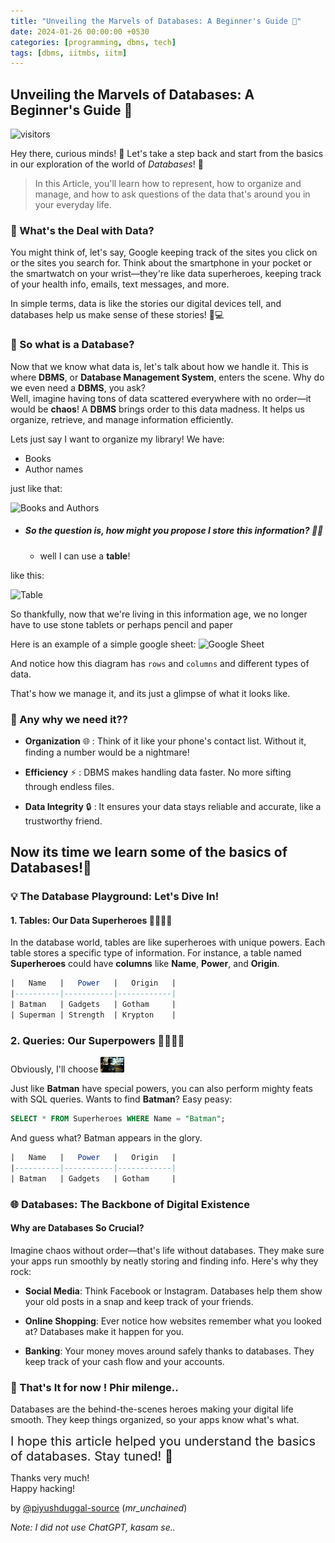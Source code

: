 ```yaml
---
title: "Unveiling the Marvels of Databases: A Beginner's Guide 🚀"
date: 2024-01-26 00:00:00 +0530
categories: [programming, dbms, tech]
tags: [dbms, iitmbs, iitm]
---
```


## Unveiling the Marvels of Databases: A Beginner's Guide 🚀
![visitors](https://visitor-badge.laobi.icu/badge?page_id=piyushduggal-source.marvels-of-databases)

Hey there, curious minds! 🌟 Let's take a step back and start from the basics in our exploration of the world of *Databases*! 🎉

> In this Article, you'll learn how to represent, how to organize and manage,
and how to ask questions of the data that's around you
in your everyday life.


### 🤔 What's the Deal with Data?

You might think of, let's say, Google keeping track of the sites you click on
or the sites you search for.
Think about the smartphone in your pocket or the smartwatch on your wrist—they're like data superheroes,
keeping track of your health info, emails, text messages, and more.

In simple terms, data is like the stories our digital devices tell, and databases help us make sense of these stories! 📱💻

### 🤔 So what is a Database?
Now that we know what data is, let's talk about how we handle it. 
This is where **DBMS**, or **Database Management System**, enters the scene. 
Why do we even need a **DBMS**, you ask? <br/>
Well, imagine having tons of data scattered everywhere with no order—it would be **chaos**! A **DBMS** brings 
order to this data madness. It helps us organize, retrieve, and manage 
information efficiently.

Lets just say I want to organize my library! We have:
- Books
- Author names

just like that:

<img width='400' src="https://i.imgur.com/62v28ef.png" alt="Books and Authors" />

- ##### So the question is, how might you propose I store this information? 🤔💭
  - well I can use a **table**!

like this:

<img width='400' src="https://i.imgur.com/sqripLl.png" alt="Table" />

So thankfully, now that we're living in this information age,
we no longer have to use stone tablets or perhaps pencil and paper


Here is an example of a simple google sheet:
<img src="https://i.imgur.com/Wn4NTL1.png" alt="Google Sheet">

And notice how this diagram has `rows` and `columns` and different types of data.

That's how we manage it, and its just a glimpse of what it looks like.

### 🤔 Any why we need it??

- **Organization** 🌐 : Think of it like your phone's contact list. Without it, finding a number would be a nightmare!

- **Efficiency** ⚡️ : DBMS makes handling data faster. No more sifting through endless files.

- **Data Integrity** 🔒 : It ensures your data stays reliable and accurate, like a trustworthy friend.

## Now its time we learn some of the basics of **Databases**!🚀 

### 💡 The Database Playground: Let's Dive In!

#### 1. Tables: Our Data Superheroes 🦸‍♂️🦸‍♀️

In the database world, tables are like superheroes with unique powers.
Each table stores a specific type of information. For instance, a table
named **Superheroes** could have **columns** like **Name**, **Power**, and **Origin**.

```sql
|   Name   |   Power   |   Origin   |
|----------|-----------|------------|
| Batman   | Gadgets   | Gotham     |
| Superman | Strength  | Krypton    |
```

### 2. Queries: Our Superpowers 🦸‍♂️🦸‍♀️

Obviously, I'll choose <img src="/assets/img/batman.jpeg" alt="Batman image" style="height: 25px; border-radius: 2px;">

Just like **Batman** have special powers, you can also perform mighty feats with SQL queries. Wants to find **Batman**? Easy peasy:

```sql
SELECT * FROM Superheroes WHERE Name = "Batman";
```
And guess what? Batman appears in the glory.

```sql
|   Name   |   Power   |   Origin   |
|----------|-----------|------------|
| Batman   | Gadgets   | Gotham     |
```

### 🌐 Databases: The Backbone of Digital Existence

#### Why are Databases So Crucial?
Imagine chaos without order—that's life without databases. They make sure your apps run smoothly by neatly storing and finding info. Here's why they rock:

- **Social Media**: Think Facebook or Instagram. Databases help them show your old posts in a snap and keep track of your friends.

- **Online Shopping**: Ever notice how websites remember what you looked at? Databases make it happen for you.

- **Banking**: Your money moves around safely thanks to databases. They keep track of your cash flow and your accounts.


### 🚀 That's It for now ! Phir milenge..

Databases are the behind-the-scenes heroes making your digital life smooth. They keep things organized, so your apps know what's what.

<div class="bg-blue-100" style="font-size: 20px">
  I hope this article helped you understand the basics of databases. Stay tuned! 🚀
</div>

Thanks very much! <br/>
Happy hacking!

by [@piyushduggal-source](https://github.com/piyushduggal-source) (_mr_unchained_)

_Note: I did not use ChatGPT, kasam se.._


